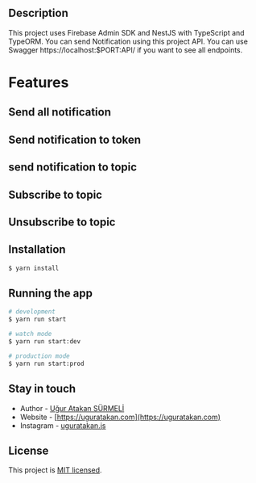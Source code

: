 ## Description
This project uses Firebase Admin SDK and NestJS with TypeScript and TypeORM.
You can send Notification using this project API.
You can use Swagger https://localhost:$PORT:API/ if you want to see all endpoints.

# Features
## Send all notification
## Send notification to token
## send notification to topic
## Subscribe to topic
## Unsubscribe to topic


## Installation

```bash
$ yarn install
```

## Running the app

```bash
# development
$ yarn run start

# watch mode
$ yarn run start:dev

# production mode
$ yarn run start:prod
```

## Stay in touch

- Author - [Uğur Atakan SÜRMELİ](https://uguratakan.com)
- Website - [https://uguratakan.com](https://uguratakan.com)
- Instagram - [uguratakan.js](https://instagram.com/uguratakan.js)

## License

This project is [MIT licensed](LICENSE).
